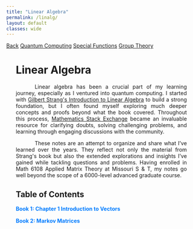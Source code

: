 ```yaml
---
title: "Linear Algebra"
permalink: /linalg/
layout: default
classes: wide
---
```


<div class="learning-topnav">
  <a href="/learning/">Back</a>
  <a href="/qc#">Quantum Computing</a>  
  <a href="/qc#">Special Functions</a>
  <a href="/grp/">Group Theory</a>  
</div>

<style>
.learning-content {
  margin-left: 5%;
  margin-right: 5%;
  max-width: 35cm;
}
.text-block {
  text-align: justify;
  text-indent: 50px;
  max-width: 35cm;
}

/* Dropdown Styling */
.dropdown {
  position: relative;
  display: block;
  margin-bottom: 15px;
}

/* Trigger for dropdown (book titles) */
.dropdown span {
  cursor: pointer;
  font-weight: bold;
  padding: 5px 0;
  color: #007bff;
  text-decoration: none;
}

/* Subsections (hidden by default) */
.dropdown-content {
  display: none;
  margin-left: 15px;
}

/* Style for subsections */
.dropdown-content ul {
  list-style-type: square; /* Keep the bullet points */
  padding-left: 0;
}

.dropdown-content ul li {
  margin: 5px 0;
}

.dropdown-content ul li a {
  text-decoration: none;
  color: #007bff; /* Link color */
}

.dropdown-content ul li a:hover {
  text-decoration: underline; /* Hover effect for links */
}

/* Show content on hover (PC) */
@media (min-width: 768px) {
  .dropdown:hover .dropdown-content {
    display: block;
  }
}

/* Show content on click (Mobile and PC) */
.dropdown.open .dropdown-content {
  display: block;
}
</style>

<script>
/* Function to toggle dropdown visibility */
function toggleDropdown(element) {
  const parent = element.parentElement;

  // Close other dropdowns
  document.querySelectorAll('.dropdown.open').forEach(dropdown => {
    if (dropdown !== parent) dropdown.classList.remove('open');
  });

  // Toggle the clicked dropdown
  parent.classList.toggle("open");
}
</script>

<div class="learning-content">
  <h1>Linear Algebra</h1>

  <div class="text-block">
    <p>Linear algebra has been a crucial part of my learning journey, especially as I ventured into quantum computing. I started with <a href="https://archive.org/details/gilbert-strang-introduction-to-linear-algebra-fifth-edition/page/504/mode/2up">Gilbert Strang's Introduction to Linear Algebra</a> to build a strong foundation, but I often found myself exploring much deeper concepts and proofs beyond what the book covered. Throughout this process, <a href="https://math.stackexchange.com/users/223599/sooraj-soman">Mathematics Stack Exchange</a> became an invaluable resource for clarifying doubts, solving challenging problems, and learning through engaging discussions with the community.</p>
    <p>These notes are an attempt to organize and share what I’ve learned over the years. They reflect not only the material from Strang's book but also the extended explorations and insights I’ve gained while tackling questions and problems. Having enrolled in Math 6108 Applied Matrix Theory at Missouri S & T, my notes go well beyond the scope of a 6000-level advanced graduate course.</p>
  </div>

  <h2 id="toc">Table of Contents</h2>

  <!-- Book 1 Dropdown -->
  <div class="dropdown">
    <span onclick="toggleDropdown(this)">Book 1: Chapter 1 Introduction to Vectors</span>
    <div class="dropdown-content">
      <ul>
        <li><a href="javascript:void(0)" onclick="loadPdfPage('https://soorajss1729.github.io/pdfjs/viewer.html?file=la1.pdf#page=22')">n Dimensional Cube (Page 22)</a></li>
        <li><a href="javascript:void(0)" onclick="loadPdfPage('https://soorajss1729.github.io/pdfjs/viewer.html?file=la1.pdf#page=36')">Matrix Multiplication Methods (Page 36)</a></li>
        <li><a href="javascript:void(0)" onclick="loadPdfPage('https://soorajss1729.github.io/pdfjs/viewer.html?file=la1.pdf#page=76')">Block Matrix (Page 76)</a></li>
      </ul>
    </div>
  </div>

  <!-- Book 2 Dropdown -->
  <div class="dropdown">
    <span onclick="toggleDropdown(this)">Book 2: Markov Matrices</span>
    <div class="dropdown-content">
      <ul>
        <li><a href="javascript:void(0)" onclick="loadPdfPage('https://soorajss1729.github.io/pdfjs/viewer.html?file=la2.pdf#page=22')">Perron Frobenius Theorem (Page 22)</a></li>
        <li><a href="javascript:void(0)" onclick="loadPdfPage('https://soorajss1729.github.io/pdfjs/viewer.html?file=la2.pdf#page=36')">Page Rank Algorithm (Page 36)</a></li>
        <li><a href="javascript:void(0)" onclick="loadPdfPage('https://soorajss1729.github.io/pdfjs/viewer.html?file=la2.pdf#page=88')">Vandermonde Matrix (Page 88)</a></li>
      </ul>
    </div>
  </div>
</div>
